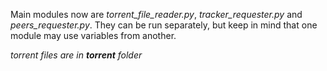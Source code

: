 Main modules now are _torrent_file_reader.py_, _tracker_requester.py_ and _peers_requester.py_.
They can be run separately, but keep in mind that one module may use variables from another.

_torrent files are in **torrent** folder_
